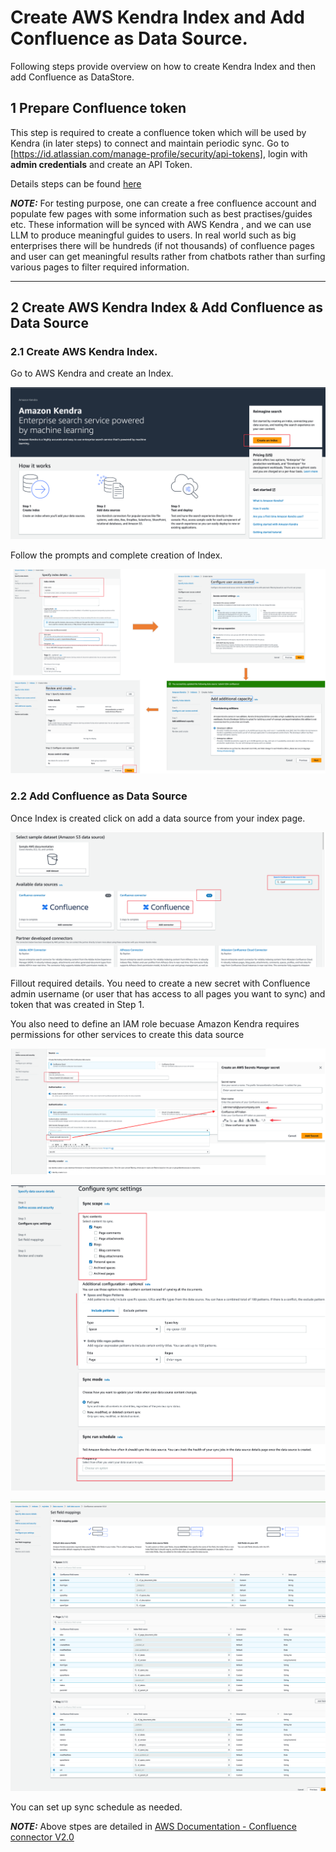 # Create AWS Kendra Index and Add Confluence as Data Source. 

Following steps provide overview on how to create Kendra Index and then add Confluence as DataStore. 


## 1 Prepare Confluence token  

This step is required to create a confluence token which will be used by Kendra (in later steps) to connect and maintain periodic sync. 
Go to [https://id.atlassian.com/manage-profile/security/api-tokens], login with **admin credentials** and create an API Token. 

Details steps can be found [here](https://support.atlassian.com/atlassian-account/docs/manage-api-tokens-for-your-atlassian-account/#Create-an-API-token)

 **_NOTE:_**  For testing purpose, one can create a free confluence account and populate few pages with some information such as best practises/guides etc. These information will be synced with AWS Kendra , and we can use LLM to produce meaningful guides to users. 
In real world such as big enterprises there will be hundreds (if not thousands) of confluence pages and user can get meaningful results rather from chatbots rather than surfing various pages to filter required information. 

---
## 2 Create AWS Kendra Index & Add Confluence as Data Source

### 2.1 Create AWS Kendra Index. 

Go to AWS Kendra and create an Index. 

![Alt text](<images/Kendra Image 1.png>)

Follow the prompts and complete creation of Index. 

![Alt text](<images/Kendra Image 2.png>)

### 2.2 Add Confluence as Data Source

Once Index is created click on add a data source from your index page. 

![Alt text](<images/Kendra Image 3.png>)

Fillout required details. You need to create a new secret with Confluence admin username (or user that has access to all pages you want to sync) and token that was created in Step 1. 

You also need to define an IAM role becuase Amazon Kendra requires permissions for other services to create this data source

![Alt text](<images/Kendra Image 4.png>)



![Alt text](<images/Kendra Image 5.png>)


![Alt text](<images/Kendra Image 6.png>)


You can set up sync schedule as needed. 


 **_NOTE:_**  Above stpes are detailed in [AWS Documentation - Confluence connector V2.0](https://docs.aws.amazon.com/kendra/latest/dg/data-source-v2-confluence.html)

